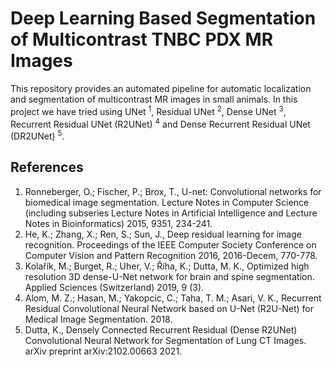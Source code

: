 # Deep Learning Based Segmentation of Multicontrast TNBC PDX MR Images
This repository provides an automated pipeline for automatic localization and segmentation of multicontrast MR images in small animals. In this project we have tried using UNet <sup>1</sup>, Residual UNet <sup>2</sup>, Dense UNet <sup>3</sup>, Recurrent Residual UNet (R2UNet) <sup>4</sup> and Dense Recurrent Residual UNet (DR2UNet) <sup>5</sup>.



## References
1. Ronneberger, O.;  Fischer, P.; Brox, T., U-net: Convolutional networks for biomedical image segmentation. Lecture Notes in Computer Science (including subseries Lecture Notes in Artificial Intelligence and Lecture Notes in Bioinformatics) 2015, 9351, 234-241.
2. He, K.;  Zhang, X.;  Ren, S.; Sun, J., Deep residual learning for image recognition. Proceedings of the IEEE Computer Society Conference on Computer Vision and Pattern Recognition 2016, 2016-Decem, 770-778.
3. Kolařík, M.;  Burget, R.;  Uher, V.;  Říha, K.; Dutta, M. K., Optimized high resolution 3D dense-U-Net network for brain and spine segmentation. Applied Sciences (Switzerland) 2019, 9 (3).
4. Alom, M. Z.;  Hasan, M.;  Yakopcic, C.;  Taha, T. M.; Asari, V. K., Recurrent Residual Convolutional Neural Network based on U-Net (R2U-Net) for Medical Image Segmentation. 2018.
5. Dutta, K., Densely Connected Recurrent Residual (Dense R2UNet) Convolutional Neural Network for Segmentation of Lung CT Images. arXiv preprint arXiv:2102.00663 2021.
